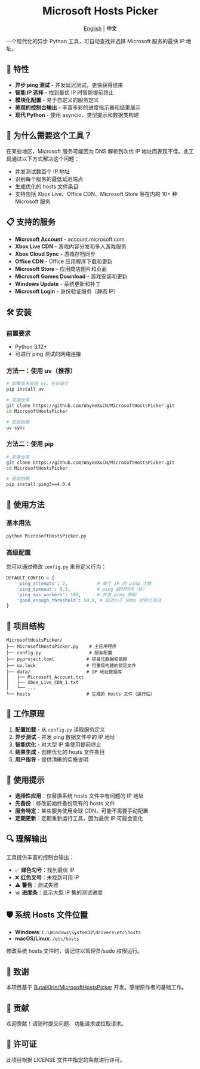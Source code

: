 <div align="center">

# Microsoft Hosts Picker

<a href="README.md">English</a> | <b>中文</b>

</div>

一个现代化的异步 Python 工具，可自动查找并选择 Microsoft 服务的最快 IP 地址。

## 🚀 特性

- **异步 ping 测试** - 并发延迟测试，更快获得结果
- **智能 IP 选择** - 找到最优 IP 时智能提前终止
- **模块化配置** - 易于自定义的服务定义
- **美观的控制台输出** - 丰富多彩的进度指示器和结果展示
- **现代 Python** - 使用 asyncio、类型提示和数据类构建

## 🎯 为什么需要这个工具？

在某些地区，Microsoft 服务可能因为 DNS 解析到次优 IP 地址而表现不佳。此工具通过以下方式解决这个问题：

- 并发测试数百个 IP 地址
- 识别每个服务的最低延迟端点
- 生成优化的 hosts 文件条目
- 支持包括 Xbox Live、Office CDN、Microsoft Store 等在内的 10+ 种 Microsoft 服务

## 📋 支持的服务

- **Microsoft Account** - account.microsoft.com
- **Xbox Live CDN** - 游戏内容分发和多人游戏服务
- **Xbox Cloud Sync** - 游戏存档同步
- **Office CDN** - Office 应用程序下载和更新
- **Microsoft Store** - 应用商店图片和页面
- **Microsoft Games Download** - 游戏安装和更新
- **Windows Update** - 系统更新和补丁
- **Microsoft Login** - 身份验证服务（静态 IP）

## 🛠️ 安装

### 前置要求

- Python 3.12+
- 可进行 ping 测试的网络连接

### 方法一：使用 uv（推荐）

```sh
# 如果尚未安装 uv，先安装它
pip install uv

# 克隆仓库
git clone https://github.com/WayneXuCN/MicrosoftHostsPicker.git
cd MicrosoftHostsPicker

# 安装依赖
uv sync
```

### 方法二：使用 pip

```sh
# 克隆仓库
git clone https://github.com/WayneXuCN/MicrosoftHostsPicker.git
cd MicrosoftHostsPicker

# 安装依赖
pip install ping3==4.0.4
```

## 🚀 使用方法

### 基本用法

```sh
python MicrosoftHostsPicker.py
```

### 高级配置

您可以通过修改 `config.py` 来自定义行为：

```python
DEFAULT_CONFIG = {
    'ping_attempts': 2,           # 每个 IP 的 ping 次数
    'ping_timeout': 0.5,          # ping 超时时间（秒）
    'ping_max_workers': 100,      # 并发 ping 限制
    'good_enough_threshold': 50.0, # 延迟小于 50ms 时停止测试
}
```

## 📁 项目结构

```text
MicrosoftHostsPicker/
├── MicrosoftHostsPicker.py    # 主应用程序
├── config.py                  # 服务配置
├── pyproject.toml            # 项目元数据和依赖
├── uv.lock                   # 可重现构建的锁定文件
├── data/                     # IP 地址数据库
│   ├── Microsoft_Account.txt
│   ├── Xbox_Live_CDN_1.txt
│   └── ...
└── hosts                     # 生成的 hosts 文件（运行后）
```

## 🔧 工作原理

1. **配置加载** - 从 `config.py` 读取服务定义
2. **异步测试** - 并发 ping 数据文件中的 IP 地址
3. **智能优化** - 对大型 IP 集使用提前终止
4. **结果生成** - 创建优化的 hosts 文件条目
5. **用户指导** - 提供清晰的实施说明

## 📖 使用提示

- **选择性应用**：仅替换系统 hosts 文件中有问题的 IP 地址
- **先备份**：修改前始终备份现有的 hosts 文件
- **服务特定**：某些服务使用全球 CDN，可能不需要手动配置
- **定期更新**：定期重新运行工具，因为最优 IP 可能会变化

## 🔍 理解输出

工具提供丰富的控制台输出：

- ✅ **绿色勾号**：找到最优 IP
- ❌ **红色叉号**：未找到可用 IP
- ⚠️ **警告**：测试失败
- 📊 **进度条**：显示大型 IP 集的测试进度

## 🛡️ 系统 Hosts 文件位置

- **Windows**: `C:\Windows\System32\drivers\etc\hosts`
- **macOS/Linux**: `/etc/hosts`

修改系统 hosts 文件时，请记住以管理员/sudo 权限运行。

## 🙏 致谢

本项目基于 [ButaiKirin/MicrosoftHostsPicker](https://github.com/ButaiKirin/MicrosoftHostsPicker) 开发。感谢原作者的基础工作。

## 🤝 贡献

欢迎贡献！请随时提交问题、功能请求或拉取请求。

## 📄 许可证

此项目根据 LICENSE 文件中指定的条款进行许可。
